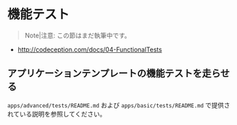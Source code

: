 機能テスト
==========

> Note|注意: この節はまだ執筆中です。

- http://codeception.com/docs/04-FunctionalTests

アプリケーションテンプレートの機能テストを走らせる
--------------------------------------------------

`apps/advanced/tests/README.md` および `apps/basic/tests/README.md` で提供されている説明を参照してください。

